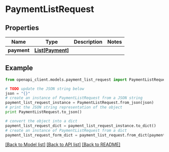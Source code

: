 # PaymentListRequest


## Properties
Name | Type | Description | Notes
------------ | ------------- | ------------- | -------------
**payment** | [**List[Payment]**](Payment.md) |  | 

## Example

```python
from openapi_client.models.payment_list_request import PaymentListRequest

# TODO update the JSON string below
json = "{}"
# create an instance of PaymentListRequest from a JSON string
payment_list_request_instance = PaymentListRequest.from_json(json)
# print the JSON string representation of the object
print PaymentListRequest.to_json()

# convert the object into a dict
payment_list_request_dict = payment_list_request_instance.to_dict()
# create an instance of PaymentListRequest from a dict
payment_list_request_form_dict = payment_list_request.from_dict(payment_list_request_dict)
```
[[Back to Model list]](../README.md#documentation-for-models) [[Back to API list]](../README.md#documentation-for-api-endpoints) [[Back to README]](../README.md)


